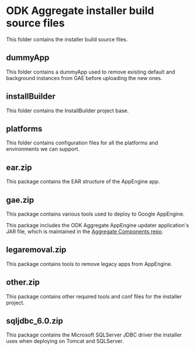 # ODK Aggregate installer build source files

This folder contains the installer build source files.

## dummyApp

This folder contains a dummyApp used to remove existing default and background instances from GAE before uploading the new ones.

## installBuilder

This folder contains the InstallBuilder project base.

## platforms

This folder contains configuration files for all the platforms and environments we can support.

## ear.zip

This package contains the EAR structure of the AppEngine app.

## gae.zip

This package contains various tools used to deploy to Google AppEngine.

This package includes the ODK Aggregate AppEngine updater application's JAR file, which is maintained in the [Aggregate Components repo](https://github.com/getodk/aggregate-components).

## legaremoval.zip

This package contains tools to remove legacy apps from AppEngine.

## other.zip

This package contains other required tools and conf files for the installer project.

## sqljdbc_6.0.zip

This package contains the Microsoft SQLServer JDBC driver the installer uses when deploying on Tomcat and SQLServer.

